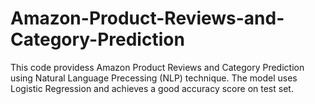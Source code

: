 # Amazon-Product-Reviews-and-Category-Prediction
This code providess Amazon Product Reviews and Category Prediction using Natural Language Precessing (NLP) technique. The model uses Logistic Regression and achieves a good accuracy score on test set. 
